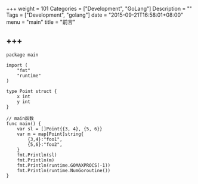+++
weight = 101
Categories = ["Development", "GoLang"]
Description = ""
Tags = ["Development", "golang"]
date = "2015-09-21T16:58:01+08:00"
menu = "main"
title = "前言"

+++
---

```
package main

import (
	"fmt"
	"runtime"
)

type Point struct {
	x int
	y int
}

// main函数
func main() {
	var sl = []Point{{3, 4}, {5, 6}}
	var m = map[Point]string{
		{3,4}:"foo1",
		{5,6}:"foo2",
	}
	fmt.Println(sl)
	fmt.Println(m)
	fmt.Println(runtime.GOMAXPROCS(-1))
	fmt.Println(runtime.NumGoroutine())
}
```
